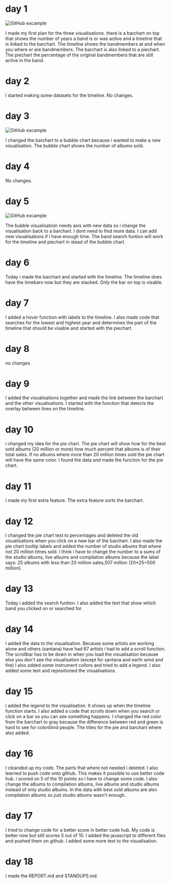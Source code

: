 # day 1

![GitHub excample](/doc/dataproject.PNG)

I made my first plan for the three visualisations. there is a barchart on top that shows the number of years a band is or was active and a timeline that is linked to the barchart.
The timeline shows the bandmembers at and when you where or are bandmembers. The barchart is also linked to a piechart. The piechart the percentage of the original bandmembers that are still active in the band.

# day 2

I started making some datasets for the timeline. No changes.

# day 3

![GitHub excample](/doc/dataproject2.PNG)

I changed the barchart to a bubble chart because i wanted to make a new visualisation. The bubble chart shows the number of albums sold.

# day 4

No changes.

# day 5

![GitHub excample](/doc/dataproject3.PNG)

The bubble visualisatioin needs axis with new data so i change the visualisation back to a barchart. I dont need to find more data. I can add new visualisations if i have enough time. The band search funtion will work for the timeline and piechart in stead of the bubble chart. 

# day 6

Today i made the barchart and started with the timeline. The timeline does have the timebars now but they are stacked. Only the bar on top is visable.

# day 7

I added a hover function with labels to the timeline. I also made code that searches for the lowest and highest year and determines the part of the timeline that should be visable and started with the piechart. 

# day 8

no changes

# day 9

I added the visualisations together and made the link between the barchart and the other visualisations. I started with the function that detects the overlay between lines on the timeline. 

# day 10

i changed my idea for the pie chart. The pie chart will show how for the best sold albums (20 million or more) how much percent that albums is of their total sales. If no albums where more than 20 million times sold the pie chart will have the same color. I found the data and made the function for the pie chart. 

# day 11

I made my first extra feature. The extra feature sorts the barchart. 

# day 12

I changed the pie chart text to percentages and deleted the old visualisations when you click on a new bar of the barchart. I also made the pie chart tooltip labels and added the number of studio albums that where not 20 million times sold. I think i have to change the number to a sums of the studio albums, live albums and compilation albums because the label says: 25 albums with less than 20 million sales,507 million (20*25=500 million).

# day 13

Today i added the search funtion. I also added the text that show which band you clicked on or searched for.

# day 14

I added the data to the visualisation. Because some artists are working alone and others (santana) have had 67 artists i had to add a scroll function. The scrollbar has to be down in when you load the visualisation because else you don't see the visualisation (except for santana and earth wind and fire) I also added some instrument collors and tried to add a legend. I also added some text and repositioned the visualisations. 

# day 15

I added the legend to the visualisation. It shows up when the timeline function starts. I also added a code that scrolls down when you search or click on a bar so you can see something happens. I changed the red color from the barchart to gray because the difference between red and green is hard to see for colorblind people. The titles for the pie and barchart where also added.

# day 16

I cleanded up my code. The parts that where not needed i deleted. I also learned to push code onto github. This makes it possible to use better code hub. i scored on 5 of the 10 points so i have to change some code. I also change the albums to compilation albums, live albums and studio albums instead of only studio albums. In the data with best sold albums are also compilation albums so just studio albums wasn't enough. 

# day 17

I tried to change code for a better score in better code hub. My code is better now but still scores 5 out of 10. I added the javascript to different files and pushed them on github. I added some more text to the visualisation.

# day 18

I made the REPORT.md and STANDUPS.md.

